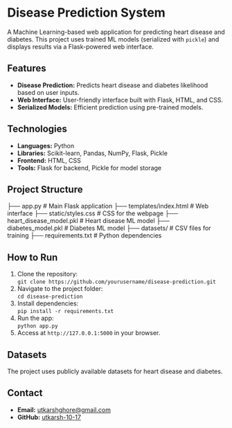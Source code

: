 # Disease Prediction System

A Machine Learning-based web application for predicting heart disease and diabetes. This project uses trained ML models (serialized with `pickle`) and displays results via a Flask-powered web interface.

## Features
- **Disease Prediction:** Predicts heart disease and diabetes likelihood based on user inputs.
- **Web Interface:** User-friendly interface built with Flask, HTML, and CSS.
- **Serialized Models:** Efficient prediction using pre-trained models.

## Technologies
- **Languages:** Python
- **Libraries:** Scikit-learn, Pandas, NumPy, Flask, Pickle
- **Frontend:** HTML, CSS
- **Tools:** Flask for backend, Pickle for model storage

## Project Structure
├── app.py # Main Flask application ├── templates/index.html # Web interface ├── static/styles.css # CSS for the webpage ├── heart_disease_model.pkl # Heart disease ML model ├── diabetes_model.pkl # Diabetes ML model ├── datasets/ # CSV files for training ├── requirements.txt # Python dependencies


## How to Run
1. Clone the repository:  
   `git clone https://github.com/yourusername/disease-prediction.git`
2. Navigate to the project folder:  
   `cd disease-prediction`
3. Install dependencies:  
   `pip install -r requirements.txt`
4. Run the app:  
   `python app.py`
5. Access at `http://127.0.0.1:5000` in your browser.

## Datasets
The project uses publicly available datasets for heart disease and diabetes.

## Contact
- **Email:** utkarshghore@gmail.com  
- **GitHub:** [utkarsh-10-17](https://github.com/utkarsh-10-17)


